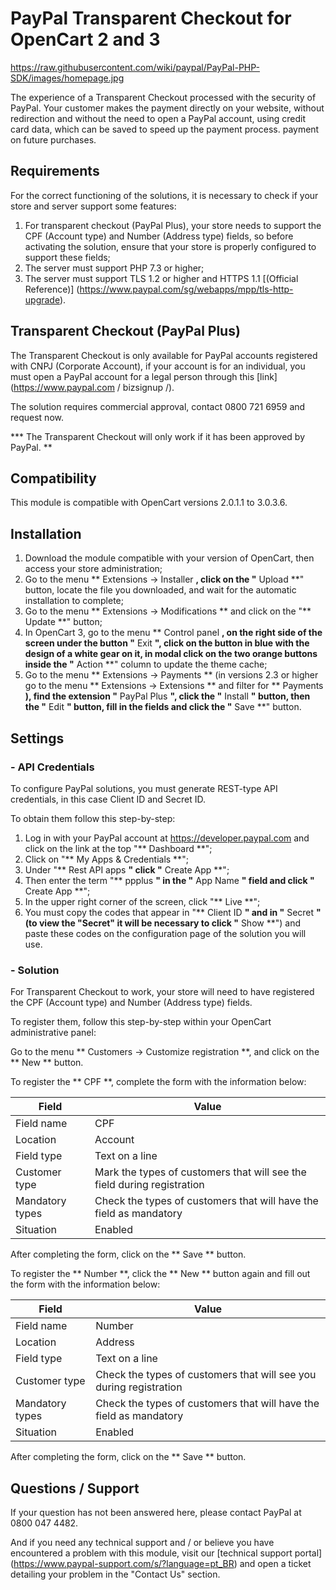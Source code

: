 # PayPal Transparent Checkout for OpenCart 2 and 3
https://raw.githubusercontent.com/wiki/paypal/PayPal-PHP-SDK/images/homepage.jpg

The experience of a Transparent Checkout processed with the security of PayPal. Your customer makes the payment directly on your website, without redirection and without the need to open a PayPal account, using credit card data, which can be saved to speed up the payment process. payment on future purchases.


## Requirements

For the correct functioning of the solutions, it is necessary to check if your store and server support some features:
1. For transparent checkout (PayPal Plus), your store needs to support the CPF (Account type) and Number (Address type) fields, so before activating the solution, ensure that your store is properly configured to support these fields;
2. The server must support PHP 7.3 or higher;
3. The server must support TLS 1.2 or higher and HTTPS 1.1 [(Official Reference)] (https://www.paypal.com/sg/webapps/mpp/tls-http-upgrade).

## Transparent Checkout (PayPal Plus)

The Transparent Checkout is only available for PayPal accounts registered with CNPJ (Corporate Account), if your account is for an individual, you must open a PayPal account for a legal person through this [link] (https://www.paypal.com / bizsignup /).

The solution requires commercial approval, contact 0800 721 6959 and request now.

*** The Transparent Checkout will only work if it has been approved by PayPal. **

## Compatibility

This module is compatible with OpenCart versions 2.0.1.1 to 3.0.3.6.

## Installation

1. Download the module compatible with your version of OpenCart, then access your store administration;
2. Go to the menu ** Extensions → Installer **, click on the "** Upload **" button, locate the file you downloaded, and wait for the automatic installation to complete;
3. Go to the menu ** Extensions → Modifications ** and click on the "** Update **" button;
4. In OpenCart 3, go to the menu ** Control panel **, on the right side of the screen under the button "** Exit **", click on the button in blue with the design of a white gear on it, in modal click on the two orange buttons inside the "** Action **" column to update the theme cache;
5. Go to the menu ** Extensions → Payments ** (in versions 2.3 or higher go to the menu ** Extensions → Extensions ** and filter for ** Payments **), find the extension "** PayPal Plus **", click the "** Install **" button, then the "** Edit **" button, fill in the fields and click the "** Save **" button.

## Settings
### - API Credentials
To configure PayPal solutions, you must generate REST-type API credentials, in this case Client ID and Secret ID.

To obtain them follow this step-by-step:
                
1. Log in with your PayPal account at https://developer.paypal.com and click on the link at the top "** Dashboard **"; 
2. Click on "** My Apps & Credentials **";
3. Under "** Rest API apps **" click "** Create App **";
4. Then enter the term "** ppplus **" in the "** App Name **" field and click "** Create App **";
5. In the upper right corner of the screen, click "** Live **";
6. You must copy the codes that appear in "** Client ID **" and in "** Secret **" (to view the "Secret" it will be necessary to click "** Show **") and paste these codes on the configuration page of the solution you will use.

### - Solution

For Transparent Checkout to work, your store will need to have registered the CPF (Account type) and Number (Address type) fields.

To register them, follow this step-by-step within your OpenCart administrative panel:

Go to the menu ** Customers → Customize registration **, and click on the ** New ** button.

To register the ** CPF **, complete the form with the information below:

| Field | Value |
| -------- | ----- |
| Field name | CPF |
| Location | Account |
| Field type | Text on a line |
| Customer type | Mark the types of customers that will see the field during registration |
| Mandatory types | Check the types of customers that will have the field as mandatory |
| Situation | Enabled |

After completing the form, click on the ** Save ** button.

To register the ** Number **, click the ** New ** button again and fill out the form with the information below:

| Field | Value |
| -------- | ----- |
| Field name | Number |
| Location | Address |
| Field type | Text on a line |
| Customer type | Check the types of customers that will see you during registration |
| Mandatory types | Check the types of customers that will have the field as mandatory |
| Situation | Enabled |

After completing the form, click on the ** Save ** button.

## Questions / Support

If your question has not been answered here, please contact PayPal at 0800 047 4482.

And if you need any technical support and / or believe you have encountered a problem with this module, visit our [technical support portal] (https://www.paypal-support.com/s/?language=pt_BR) and open a ticket detailing your problem in the "Contact Us" section.
